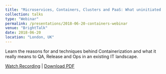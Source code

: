 ```yaml
---
title: "Microservices, Containers, Clusters and PaaS: What uninitiated really need to know!"
collection: talks
type: "Webinar"
permalink: /presentations/2018-06-20-containers-webinar
venue: "BrightTalk"
date: 2018-06-20
location: "London, UK"
---
```


Learn the reasons for and techniques behind Containerization and what it really means to QA, Release and Ops in an existing IT landscape. 

[Watch Recording](https://www.brighttalk.com/webcast/6633/303313/microservices-containers-clusters-and-paas) | [Download PDF](/files/pdf/Micro%20Focus%20-%20Microservices,Containers,Clusters%20and%20PaaS.pdf)
